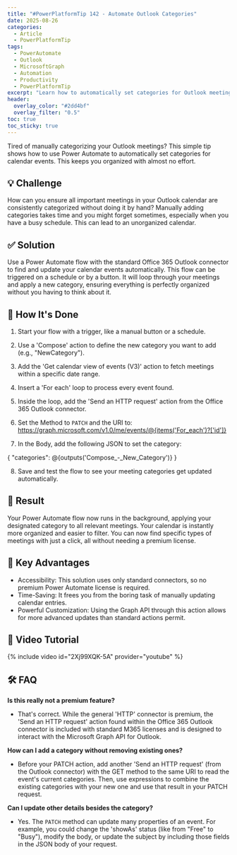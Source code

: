 ```yaml
---
title: "#PowerPlatformTip 142 - Automate Outlook Categories"
date: 2025-08-26
categories:
  - Article
  - PowerPlatformTip
tags:
  - PowerAutomate
  - Outlook
  - MicrosoftGraph
  - Automation
  - Productivity
  - PowerPlatformTip
excerpt: "Learn how to automatically set categories for Outlook meetings using a standard, non-premium Power Automate action. Save time and stay organized with this simple tip."
header:
  overlay_color: "#2dd4bf"
  overlay_filter: "0.5"
toc: true
toc_sticky: true
---
```


Tired of manually categorizing your Outlook meetings? This simple tip shows how to use Power Automate to automatically set categories for calendar events. This keeps you organized with almost no effort.

## 💡 Challenge
How can you ensure all important meetings in your Outlook calendar are consistently categorized without doing it by hand? Manually adding categories takes time and you might forget sometimes, especially when you have a busy schedule. This can lead to an unorganized calendar.

## ✅ Solution
Use a Power Automate flow with the standard Office 365 Outlook connector to find and update your calendar events automatically. This flow can be triggered on a schedule or by a button. It will loop through your meetings and apply a new category, ensuring everything is perfectly organized without you having to think about it.

## 🔧 How It's Done
1.  Start your flow with a trigger, like a manual button or a schedule.
2.  Use a 'Compose' action to define the new category you want to add (e.g., "NewCategory").
3.  Add the 'Get calendar view of events (V3)' action to fetch meetings within a specific date range.
4.  Insert a 'For each' loop to process every event found.
5.  Inside the loop, add the 'Send an HTTP request' action from the Office 365 Outlook connector.
6.  Set the Method to `PATCH` and the URI to:
https://graph.microsoft.com/v1.0/me/events/@{items('For_each')?['id']}

7.  In the Body, add the following JSON to set the category:

{ 
  "categories": @{outputs('Compose_-_New_Category')} 
}

8.  Save and test the flow to see your meeting categories get updated automatically.

## 🎉 Result
Your Power Automate flow now runs in the background, applying your designated category to all relevant meetings. Your calendar is instantly more organized and easier to filter. You can now find specific types of meetings with just a click, all without needing a premium license.

## 🌟 Key Advantages
- Accessibility: This solution uses only standard connectors, so no premium Power Automate license is required.
- Time-Saving: It frees you from the boring task of manually updating calendar entries.
- Powerful Customization: Using the Graph API through this action allows for more advanced updates than standard actions permit.

## 🎥 Video Tutorial
{% include video id="2Xj99XQK-5A" provider="youtube" %}

## 🛠️ FAQ

**Is this really not a premium feature?**  
- That's correct. While the general 'HTTP' connector is premium, the 'Send an HTTP request' action found within the Office 365 Outlook connector is included with standard M365 licenses and is designed to interact with the Microsoft Graph API for Outlook.

**How can I add a category without removing existing ones?**  
- Before your PATCH action, add another 'Send an HTTP request' (from the Outlook connector) with the GET method to the same URI to read the event's current categories. Then, use expressions to combine the existing categories with your new one and use that result in your PATCH request.

**Can I update other details besides the category?**  
- Yes. The `PATCH` method can update many properties of an event. For example, you could change the 'showAs' status (like from "Free" to "Busy"), modify the body, or update the subject by including those fields in the JSON body of your request.

